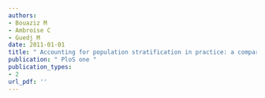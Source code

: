 ```yaml
---
authors: 
- Bouaziz M 
- Ambroise C 
- Guedj M 
date: 2011-01-01
title: " Accounting for population stratification in practice: a comparison of the main strategies dedicated to genome-wide association studies "
publication: " PloS one "
publication_types:
- 2
url_pdf: ''
---
```

